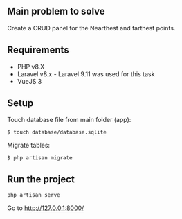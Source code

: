 ## Main problem to solve

Create a CRUD panel for the Nearthest and farthest points.

## Requirements

* PHP v8.X
* Laravel v8.x - Laravel 9.11 was used for this task
* VueJS 3

## Setup

Touch database file from main folder (app):

```
$ touch database/database.sqlite
```

Migrate tables:

```
$ php artisan migrate
```

## Run the project

```
php artisan serve
```

Go to http://127.0.0.1:8000/
